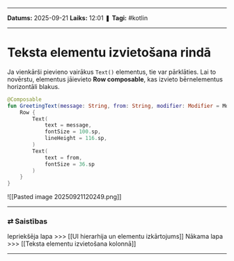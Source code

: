 ___

**Datums:** 2025-09-21
**Laiks:** 12:01
❚ **Tagi:** #kotlin 

---
# Teksta elementu izvietošana rindā

Ja vienkārši pievieno vairākus `Text()` elementus, tie var pārklāties. Lai to novērstu, elementus jāievieto **Row composable**, kas izvieto bērnelementus horizontāli blakus.

```kotlin
@Composable
fun GreetingText(message: String, from: String, modifier: Modifier = Modifier) {
    Row {
        Text(
            text = message,
            fontSize = 100.sp,
            lineHeight = 116.sp,
        )
        Text(
            text = from,
            fontSize = 36.sp
        )
    }
}
```

![[Pasted image 20250921120249.png]]

---
### ⇄ Saistības

Iepriekšēja lapa >>> [[UI hierarhija un elementu izkārtojums]]
Nākama lapa >>> [[Teksta elementu izvietošana kolonnā]]

---